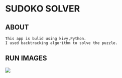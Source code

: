 # SUDOKO SOLVER

## ABOUT
    This app is bulid using kivy,Python.
    I used backtracking algorithm to solve the puzzle.
## RUN IMAGES
![](Run-Images/result.png)
